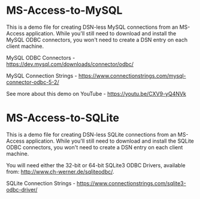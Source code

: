 # MS-Access-to-MySQL

This is a demo file for creating DSN-less MySQL connections from an MS-Access application.  While you'll still need to download and install the MySQL ODBC connectors, you won't need to create a DSN entry on each client machine.

MySQL ODBC Connectors - https://dev.mysql.com/downloads/connector/odbc/

MySQL Connection Strings - https://www.connectionstrings.com/mysql-connector-odbc-5-2/

See more about this demo on YouTube - https://youtu.be/CXV9-yQ4NVk

# MS-Access-to-SQLite

This is a demo file for creating DSN-less SQLite connections from an MS-Access application.  While you'll still need to download and install the SQLite ODBC connectors, you won't need to create a DSN entry on each client machine.

You will need either the 32-bit or 64-bit SQLite3 ODBC Drivers, available from: http://www.ch-werner.de/sqliteodbc/.

SQLite Connection Strings - https://www.connectionstrings.com/sqlite3-odbc-driver/
